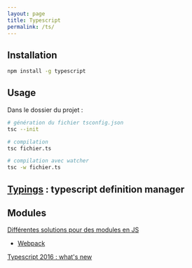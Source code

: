 ```yaml
---
layout: page
title: Typescript
permalink: /ts/
---
```


## Installation

```bash
npm install -g typescript
```

## Usage

Dans le dossier du projet :

```bash
# génération du fichier tsconfig.json
tsc --init

# compilation
tsc fichier.ts

# compilation avec watcher 
tsc -w fichier.ts
```

## [Typings](https://github.com/typings/typings) : typescript definition manager


## Modules

[Différentes solutions pour des modules en JS](https://auth0.com/blog/javascript-module-systems-showdown/)

- [Webpack](https://webpack.github.io/docs/commonjs.html)







[Typescript 2016 : what's new](https://www.youtube.com/watch?v=6wEVu_mkJjM)